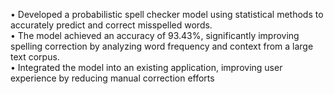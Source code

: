 • Developed a probabilistic spell checker model using statistical methods to accurately predict and correct misspelled
words.<br/> 
• The model achieved an accuracy of 93.43%, significantly improving spelling correction by analyzing word frequency
and context from a large text corpus.<br/> 
• Integrated the model into an existing application, improving user experience by reducing manual correction efforts
